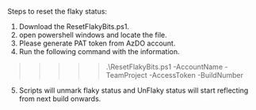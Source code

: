 Steps to reset the flaky status: 

1. Download the ResetFlakyBits.ps1.
2. open powershell windows and locate the file.
3. Please generate PAT token from AzDO account.
4. Run the following command with the information.

>>>>> .\ResetFlakyBits.ps1 -AccountName <Account-Name> -TeamProject <Project-Name> -AccessToken <Pat token> -BuildNumber <Build-Id> 

5. Scripts will unmark flaky status and UnFlaky status will start reflecting from next build onwards. 
